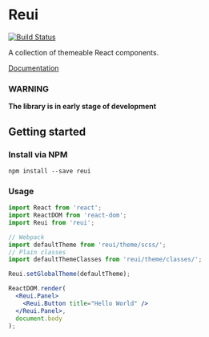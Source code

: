# Reui
[![Build Status](https://travis-ci.org/voidxnull/reui.svg?branch=master)](https://travis-ci.org/voidxnull/reui)

A collection of themeable React components.

[Documentation](https://voidxnull.gitbooks.io/reui-docs/content/)

### WARNING
**The library is in early stage of development**

## Getting started

### Install via NPM
```
npm install --save reui
```

### Usage
```jsx
import React from 'react';
import ReactDOM from 'react-dom';
import Reui from 'reui';

// Webpack
import defaultTheme from 'reui/theme/scss/';
// Plain classes
import defaultThemeClasses from 'reui/theme/classes/';

Reui.setGlobalTheme(defaultTheme);

ReactDOM.render(
  <Reui.Panel>
    <Reui.Button title="Hello World" />
  </Reui.Panel>,
  document.body
);

```
